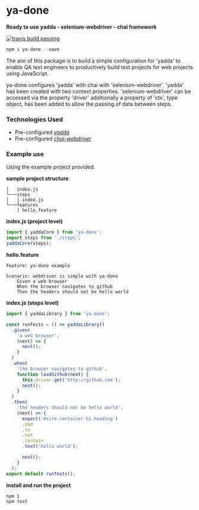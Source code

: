 # ya-done


  **Ready to use yadda - selenium-webdriver - chai framework**  

[![travis build passing](https://travis-ci.org/britishgas-engineering/ya-done.svg?branch=master)](https://travis-ci.org/britishgas-engineering/ya-done)

```js
npm i ya-done --save
```

The aim of this package is to build a simple configuration for 'yadda' to enable
QA test engineers to productively build test projects for web projects using
JavaScript.

ya-done configures 'yadda' with chai with 'selenium-webdriver'. 'yadda' has been
created with two context properties.  'selenium-webdriver' can be accessed via
the property 'driver' additionally a property of 'ctx', type object, has been
added to allow the passing of data between steps.

### Technologies Used

- Pre-configured  _[yadda](https://github.com/acuminous/yadda)_
- Pre-configured  _[chai-webdriver](http://chaijs.com/plugins/chai-webdriver)_

### Example use

Using the example project provided.

**sample project structure**
```
│   index.js    
└───steps
│   │ index.js
└───features
    │ hello.feature
```

**index.js (project level)**
```js
import { yaddaCore } from 'ya-done';
import steps from './steps';
yaddaCore(steps);
```

**hello.feature**
```feature
Feature: ya-done example

Scenario: webdriver is simple with ya-done
    Given a web browser
    When the browser navigates to github
    Then the headers should not be hello world
```

**index.js  (steps level)**
```js
import { yaddaLibrary } from 'ya-done';

const runTests = () => yaddaLibrary()
  .given(
    'a web browser',
    (next) => {
      next();
    }
  )
  .when(
    'the browser navigates to github',
    function loadGithub(next) {
      this.driver.get('http://github.com');
      next();
    }
  )
  .then(
    'the headers should not be hello world',
    (next) => {
      expect('#site-container h1.heading')
      .dom
      .to
      .not
      .contain
      .text('hello world');

      next();
    }
  );
export default runTests();
```

**install and run the project**
```js
npm i
npm test
```
